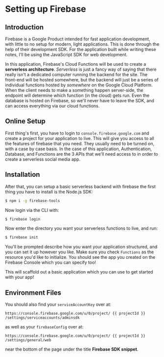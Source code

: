 # Setting up Firebase

## Introduction

Firebase is a Google Product intended for fast application development, with little to no setup for modern, light applications. This is done through the help of their development SDK. For the application built while writing these notes, I'll be using the JavaScript SDK for web development.

In this application, Firebase's Cloud Functions will be used to create a **serverless architecture**. _Serverless_ is just a fancy way of saying that there really isn't a dedicated computer running the backend for the site. The front-end will be hosted somewhere, but the backend will just be a series of individual functions hosted by _somewhere_ on the Google Cloud Platform. When the client needs to make a something happen server-side, the endpoint will determine which function (in the cloud) gets run. Even the database is hosted on Firebase, so we'll never have to leave the SDK, and can access everything via our cloud functions.

## Online Setup

First thing's first, you have to login to `console.firebase.google.com` and create a project for your application to live. This will give you access to all the features of firebase that you need. They usually need to be turned on, with a case by case basis. In the case of this application, Authentication, Database, and Functions are the 3 APIs that we'll need access to in order to create a serverless social media app.

## Installation

After that, you can setup a basic serverless backend with firebase the first thing you have to install is the Node.js SDK:

```bash
$ npm i -g firebase-tools
```

Now login via the CLI with:

```bash
$ firebase login
```

Now enter the directory you want your serverless functions to live, and run:

```bash
$ firebase init
```

You'll be prompted describe how you want your application structured, and you can set it up however you like. Make sure you check `Functions` as the resource you'd like to initialize. You should see the app you created on the Firebase Console which you can specify too!

This will scaffold out a basic application which you can use to get started with your app!

## Environment Files

You should also find your `serviceAccountKey` over at:

```
https://console.firebase.google.com/u/0/project/ {{ projectId }} /settings/serviceaccounts/adminsdk
```

as well as your `firebaseConfig` over at:

```
https://console.firebase.google.com/u/0/project/ {{ projectId }} /settings/general/web
```

near the bottom of the page under the title **Firebase SDK snippet**.
